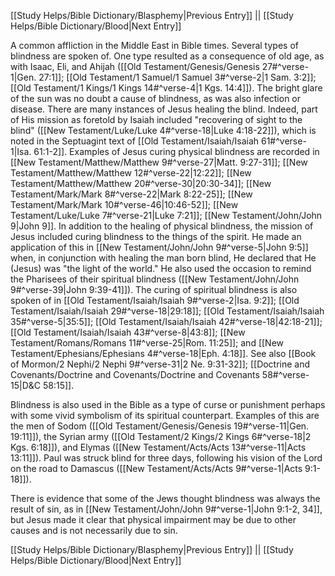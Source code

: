 [[Study Helps/Bible Dictionary/Blasphemy|Previous Entry]]  ||  [[Study Helps/Bible Dictionary/Blood|Next Entry]]

 A common affliction in the Middle East in Bible times. Several types of blindness are spoken of. One type resulted as a consequence of old age, as with Isaac, Eli, and Ahijah ([[Old Testament/Genesis/Genesis 27#^verse-1|Gen. 27:1]]; [[Old Testament/1 Samuel/1 Samuel 3#^verse-2|1 Sam. 3:2]]; [[Old Testament/1 Kings/1 Kings 14#^verse-4|1 Kgs. 14:4]]). The bright glare of the sun was no doubt a cause of blindness, as was also infection or disease. There are many instances of Jesus healing the blind. Indeed, part of His mission as foretold by Isaiah included "recovering of sight to the blind" ([[New Testament/Luke/Luke 4#^verse-18|Luke 4:18-22]]), which is noted in the Septuagint text of [[Old Testament/Isaiah/Isaiah 61#^verse-1|Isa. 61:1-2]]. Examples of Jesus curing physical blindness are recorded in [[New Testament/Matthew/Matthew 9#^verse-27|Matt. 9:27-31]]; [[New Testament/Matthew/Matthew 12#^verse-22|12:22]]; [[New Testament/Matthew/Matthew 20#^verse-30|20:30-34]]; [[New Testament/Mark/Mark 8#^verse-22|Mark 8:22-25]]; [[New Testament/Mark/Mark 10#^verse-46|10:46-52]]; [[New Testament/Luke/Luke 7#^verse-21|Luke 7:21]]; [[New Testament/John/John 9|John 9]]. In addition to the healing of physical blindness, the mission of Jesus included curing blindness to the things of the spirit. He made an application of this in [[New Testament/John/John 9#^verse-5|John 9:5]] when, in conjunction with healing the man born blind, He declared that He (Jesus) was "the light of the world." He also used the occasion to remind the Pharisees of their spiritual blindness ([[New Testament/John/John 9#^verse-39|John 9:39-41]]). The curing of spiritual blindness is also spoken of in [[Old Testament/Isaiah/Isaiah 9#^verse-2|Isa. 9:2]]; [[Old Testament/Isaiah/Isaiah 29#^verse-18|29:18]]; [[Old Testament/Isaiah/Isaiah 35#^verse-5|35:5]]; [[Old Testament/Isaiah/Isaiah 42#^verse-18|42:18-21]]; [[Old Testament/Isaiah/Isaiah 43#^verse-8|43:8]]; [[New Testament/Romans/Romans 11#^verse-25|Rom. 11:25]]; and [[New Testament/Ephesians/Ephesians 4#^verse-18|Eph. 4:18]]. See also [[Book of Mormon/2 Nephi/2 Nephi 9#^verse-31|2 Ne. 9:31-32]]; [[Doctrine and Covenants/Doctrine and Covenants/Doctrine and Covenants 58#^verse-15|D&C 58:15]].

 Blindness is also used in the Bible as a type of curse or punishment perhaps with some vivid symbolism of its spiritual counterpart. Examples of this are the men of Sodom ([[Old Testament/Genesis/Genesis 19#^verse-11|Gen. 19:11]]), the Syrian army ([[Old Testament/2 Kings/2 Kings 6#^verse-18|2 Kgs. 6:18]]), and Elymas ([[New Testament/Acts/Acts 13#^verse-11|Acts 13:11]]). Paul was struck blind for three days, following his vision of the Lord on the road to Damascus ([[New Testament/Acts/Acts 9#^verse-1|Acts 9:1-18]]).

 There is evidence that some of the Jews thought blindness was always the result of sin, as in [[New Testament/John/John 9#^verse-1|John 9:1-2, 34]], but Jesus made it clear that physical impairment may be due to other causes and is not necessarily due to sin.

[[Study Helps/Bible Dictionary/Blasphemy|Previous Entry]]  ||  [[Study Helps/Bible Dictionary/Blood|Next Entry]]